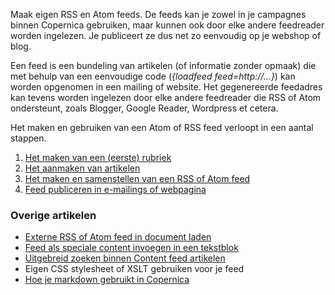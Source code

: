 Maak eigen RSS en Atom feeds. De feeds kan je zowel in je campagnes
binnen Copernica gebruiken, maar kunnen ook door elke andere feedreader
worden ingelezen. Je publiceert ze dus net zo eenvoudig op je webshop of
blog.

Een feed is een bundeling van artikelen (of informatie zonder opmaak)
die met behulp van een eenvoudige code (*{loadfeed feed=http://...}*)
kan worden opgenomen in een mailing of website. Het gegenereerde
feedadres kan tevens worden ingelezen door elke andere feedreader die
RSS of Atom ondersteunt, zoals Blogger, Google Reader, Wordpress et
cetera.

Het maken en gebruiken van een Atom of RSS feed verloopt in een aantal
stappen.

1.  [Het maken van een (eerste)
    rubriek](./het-maken-van-artikel-rubrieken.md)
2.  [Het aanmaken van
    artikelen](./het-maken-van-artikelen-voor-in-een-feed.md)
3.  [Het maken en samenstellen van een RSS of Atom
    feed](./compose-rss-or-atom-feed-using-filters.md)
4.  [Feed publiceren in e-mailings of
    webpagina](./the-loadfeed-function.md)

### Overige artikelen

-   [Externe RSS of Atom feed in document
    laden](./can-i-load-an-external-feed-in-my-document.md)
-   [Feed als speciale content invoegen in een
    tekstblok](./publishing-special-content-web-forms-surveys-feeds-external-html-flash.md)
-   [Uitgebreid zoeken binnen Content feed
    artikelen](./advanced-search-content-articles.md)
-   Eigen CSS stylesheet of XSLT gebruiken voor je feed
-   [Hoe je markdown gebruikt in
    Copernica](./how-to-use-markdown-in-copernica.md "Hoe je markdown gebruikt in Copernica")

